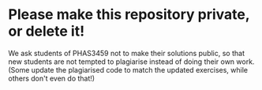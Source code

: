 # Please make this repository private, or delete it!

We ask students of PHAS3459 not to make their solutions public, so that new students are not 
tempted to plagiarise instead of doing their own work. (Some update the plagiarised code to 
match the updated exercises, while others don't even do that!)
